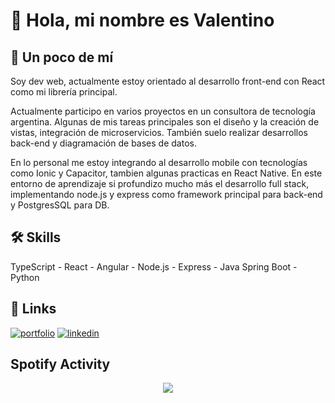 # 👋 Hola, mi nombre es Valentino

## 🚀 Un poco de mí
Soy dev web, actualmente estoy orientado al desarrollo front-end con React como mi librería principal.

Actualmente participo en varios proyectos en un consultora de tecnología argentina. Algunas de mis tareas principales son el diseño y la creación de vistas, integración de microservicios. También suelo realizar desarrollos back-end y diagramación de bases de datos.

En lo personal me estoy integrando al desarrollo mobile con tecnologías como Ionic y Capacitor, tambien algunas practicas en React Native.
En este entorno de aprendizaje si profundizo mucho más el desarrollo full stack, implementando node.js y express como framework principal para back-end y PostgresSQL para DB.


## 🛠 Skills
TypeScript - React - Angular - Node.js - Express - Java Spring Boot - Python


## 🔗 Links
[![portfolio](https://img.shields.io/badge/my_portfolio-000?style=for-the-badge&logo=ko-fi&logoColor=white)](https://valentinom.vercel.app/)
[![linkedin](https://img.shields.io/badge/linkedin-0A66C2?style=for-the-badge&logo=linkedin&logoColor=white)](https://www.linkedin.com/in/valentino-machuca)

## Spotify Activity
<div align="center"><img src="https://spotify-github-profile.vercel.app/api/view?uid=ehsjgwb3eivwhfszd1js9r9wi&cover_image=true&theme=default" /></div>
<br />
